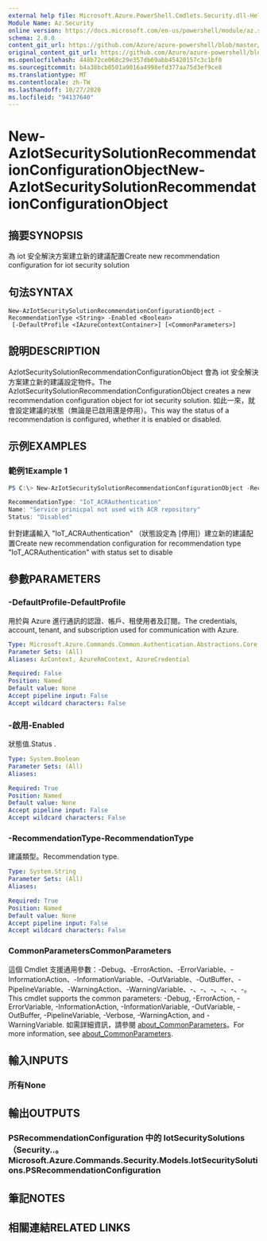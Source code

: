 ```yaml
---
external help file: Microsoft.Azure.PowerShell.Cmdlets.Security.dll-Help.xml
Module Name: Az.Security
online version: https://docs.microsoft.com/en-us/powershell/module/az.security/New-AzIotSecuritySolutionRecommendationConfigurationObject
schema: 2.0.0
content_git_url: https://github.com/Azure/azure-powershell/blob/master/src/Security/Security/help/New-AzIotSecuritySolutionRecommendationConfigurationObject.md
original_content_git_url: https://github.com/Azure/azure-powershell/blob/master/src/Security/Security/help/New-AzIotSecuritySolutionRecommendationConfigurationObject.md
ms.openlocfilehash: 448b72ce068c29e357db69abb45420157c3c1bf0
ms.sourcegitcommit: b4a38bcb0501a9016a4998efd377aa75d3ef9ce8
ms.translationtype: MT
ms.contentlocale: zh-TW
ms.lasthandoff: 10/27/2020
ms.locfileid: "94137640"
---
```

# <span data-ttu-id="42205-101">New-AzIotSecuritySolutionRecommendationConfigurationObject</span><span class="sxs-lookup"><span data-stu-id="42205-101">New-AzIotSecuritySolutionRecommendationConfigurationObject</span></span>

## <span data-ttu-id="42205-102">摘要</span><span class="sxs-lookup"><span data-stu-id="42205-102">SYNOPSIS</span></span>
<span data-ttu-id="42205-103">為 iot 安全解決方案建立新的建議配置</span><span class="sxs-lookup"><span data-stu-id="42205-103">Create new recommendation configuration for iot security solution</span></span>

## <span data-ttu-id="42205-104">句法</span><span class="sxs-lookup"><span data-stu-id="42205-104">SYNTAX</span></span>

```
New-AzIotSecuritySolutionRecommendationConfigurationObject -RecommendationType <String> -Enabled <Boolean>
 [-DefaultProfile <IAzureContextContainer>] [<CommonParameters>]
```

## <span data-ttu-id="42205-105">說明</span><span class="sxs-lookup"><span data-stu-id="42205-105">DESCRIPTION</span></span>
<span data-ttu-id="42205-106">AzIotSecuritySolutionRecommendationConfigurationObject 會為 iot 安全解決方案建立新的建議設定物件。</span><span class="sxs-lookup"><span data-stu-id="42205-106">The AzIotSecuritySolutionRecommendationConfigurationObject creates a new recommendation configuration object for iot security solution.</span></span>
<span data-ttu-id="42205-107">如此一來，就會設定建議的狀態（無論是已啟用還是停用）。</span><span class="sxs-lookup"><span data-stu-id="42205-107">This way the status of a recommendation is configured, whether it is enabled or disabled.</span></span>

## <span data-ttu-id="42205-108">示例</span><span class="sxs-lookup"><span data-stu-id="42205-108">EXAMPLES</span></span>

### <span data-ttu-id="42205-109">範例1</span><span class="sxs-lookup"><span data-stu-id="42205-109">Example 1</span></span>
```powershell
PS C:\> New-AzIotSecuritySolutionRecommendationConfigurationObject -RecommendationType "IoT_ACRAuthentication" -Enabled $false

RecommendationType: "IoT_ACRAuthentication"
Name: "Service prinicpal not used with ACR repository"
Status: "Disabled"
```

<span data-ttu-id="42205-110">針對建議輸入 "IoT_ACRAuthentication" （狀態設定為 [停用]）建立新的建議配置</span><span class="sxs-lookup"><span data-stu-id="42205-110">Create new recommendation configuration for recommendation type "IoT_ACRAuthentication" with status set to disable</span></span>

## <span data-ttu-id="42205-111">參數</span><span class="sxs-lookup"><span data-stu-id="42205-111">PARAMETERS</span></span>

### <span data-ttu-id="42205-112">-DefaultProfile</span><span class="sxs-lookup"><span data-stu-id="42205-112">-DefaultProfile</span></span>
<span data-ttu-id="42205-113">用於與 Azure 進行通訊的認證、帳戶、租使用者及訂閱。</span><span class="sxs-lookup"><span data-stu-id="42205-113">The credentials, account, tenant, and subscription used for communication with Azure.</span></span>

```yaml
Type: Microsoft.Azure.Commands.Common.Authentication.Abstractions.Core.IAzureContextContainer
Parameter Sets: (All)
Aliases: AzContext, AzureRmContext, AzureCredential

Required: False
Position: Named
Default value: None
Accept pipeline input: False
Accept wildcard characters: False
```

### <span data-ttu-id="42205-114">-啟用</span><span class="sxs-lookup"><span data-stu-id="42205-114">-Enabled</span></span>
<span data-ttu-id="42205-115">狀態值.</span><span class="sxs-lookup"><span data-stu-id="42205-115">Status .</span></span>

```yaml
Type: System.Boolean
Parameter Sets: (All)
Aliases:

Required: True
Position: Named
Default value: None
Accept pipeline input: False
Accept wildcard characters: False
```

### <span data-ttu-id="42205-116">-RecommendationType</span><span class="sxs-lookup"><span data-stu-id="42205-116">-RecommendationType</span></span>
<span data-ttu-id="42205-117">建議類型。</span><span class="sxs-lookup"><span data-stu-id="42205-117">Recommendation type.</span></span>

```yaml
Type: System.String
Parameter Sets: (All)
Aliases:

Required: True
Position: Named
Default value: None
Accept pipeline input: False
Accept wildcard characters: False
```

### <span data-ttu-id="42205-118">CommonParameters</span><span class="sxs-lookup"><span data-stu-id="42205-118">CommonParameters</span></span>
<span data-ttu-id="42205-119">這個 Cmdlet 支援通用參數：-Debug、-ErrorAction、-ErrorVariable、-InformationAction、-InformationVariable、-OutVariable、-OutBuffer、-PipelineVariable、-WarningAction、-WarningVariable、-、-、-、-、-、-。</span><span class="sxs-lookup"><span data-stu-id="42205-119">This cmdlet supports the common parameters: -Debug, -ErrorAction, -ErrorVariable, -InformationAction, -InformationVariable, -OutVariable, -OutBuffer, -PipelineVariable, -Verbose, -WarningAction, and -WarningVariable.</span></span> <span data-ttu-id="42205-120">如需詳細資訊，請參閱 [about_CommonParameters](http://go.microsoft.com/fwlink/?LinkID=113216)。</span><span class="sxs-lookup"><span data-stu-id="42205-120">For more information, see [about_CommonParameters](http://go.microsoft.com/fwlink/?LinkID=113216).</span></span>

## <span data-ttu-id="42205-121">輸入</span><span class="sxs-lookup"><span data-stu-id="42205-121">INPUTS</span></span>

### <span data-ttu-id="42205-122">所有</span><span class="sxs-lookup"><span data-stu-id="42205-122">None</span></span>

## <span data-ttu-id="42205-123">輸出</span><span class="sxs-lookup"><span data-stu-id="42205-123">OUTPUTS</span></span>

### <span data-ttu-id="42205-124">PSRecommendationConfiguration 中的 IotSecuritySolutions （Security..。</span><span class="sxs-lookup"><span data-stu-id="42205-124">Microsoft.Azure.Commands.Security.Models.IotSecuritySolutions.PSRecommendationConfiguration</span></span>

## <span data-ttu-id="42205-125">筆記</span><span class="sxs-lookup"><span data-stu-id="42205-125">NOTES</span></span>

## <span data-ttu-id="42205-126">相關連結</span><span class="sxs-lookup"><span data-stu-id="42205-126">RELATED LINKS</span></span>
